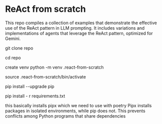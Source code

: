 # ReAct from scratch

This repo compiles a collection of examples that demonstrate the effective use of the ReAct pattern in LLM prompting. It includes variations and implementations of agents that leverage the ReAct pattern, optimized for Gemini.


git clone repo 

cd repo

create venv 
python -m venv .react-from-scratch 


source .react-from-scratch/bin/activate 


pip install --upgrade pip

pip install - r requirements.txt

this basically installs pipx which we need to use with poetry 
Pipx installs packages in isolated environments, while pip does not. This prevents conflicts among Python programs that share dependencies



